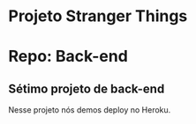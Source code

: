 # Projeto Stranger Things
# Repo: Back-end
## Sétimo projeto de back-end

Nesse projeto nós demos deploy no Heroku.
